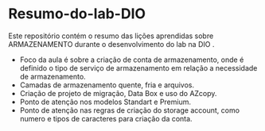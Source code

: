 # Resumo-do-lab-DIO
Este repositório contém o resumo das lições aprendidas sobre ARMAZENAMENTO durante o desenvolvimento do lab na DIO .

 - Foco da aula é sobre a criação de conta de armazenamento, onde é definido o tipo de serviço de armazenamento em relação a necessidade de armazenamento.
 - Camadas de armazenamento quente, fria e arquivos.
 - Criação de projeto de migração, Data Box e  uso do AZcopy.
 - Ponto de atenção nos modelos Standart e Premium.
 - Ponto de atenção nas regras de criação do storage account, como numero e tipos de caracteres para criação da conta.
